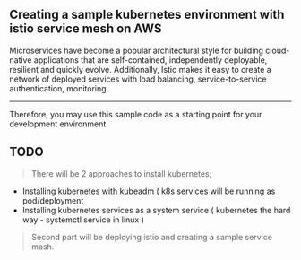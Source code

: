 ## Creating a sample kubernetes environment with istio service mesh on AWS 
 

Microservices have become a popular architectural style for building cloud-native applications that are self-contained, independently deployable, resilient and quickly evolve. Additionally, Istio makes it easy to create a network of deployed services with load balancing, service-to-service authentication, monitoring.

---


Therefore, you may use this sample code as a starting point for your development environment. 



## TODO 
> There will be 2 approaches to install kubernetes;
- Installing kubernetes with kubeadm ( k8s services will be running as pod/deployment
- Installing kubernetes services as a system service ( kubernetes the hard way - systemctl service in linux )


> Second part will be deploying istio and creating a sample service mash.
